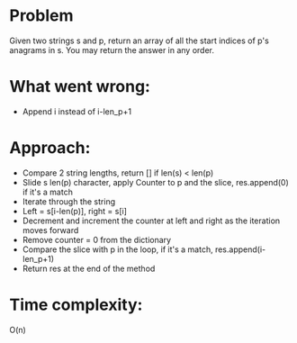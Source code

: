# Problem
Given two strings s and p, return an array of all the start indices of p's anagrams in s. You may return the answer in any order.

# What went wrong:
- Append i instead of i-len_p+1

# Approach:
- Compare 2 string lengths, return [] if len(s) < len(p)
- Slide s len(p) character, apply Counter to p and the slice, res.append(0) if it's a match
- Iterate through the string
- Left = s[i-len(p)], right = s[i]
- Decrement and increment the counter at left and right as the iteration moves forward
- Remove counter = 0 from the dictionary
- Compare the slice with p in the loop, if it's a match, res.append(i-len_p+1)
- Return res at the end of the method

# Time complexity:
O(n)